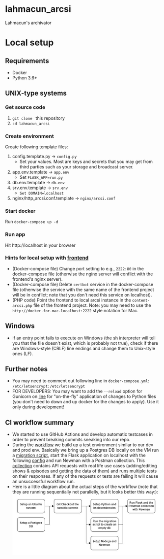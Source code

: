 # lahmacun_arcsi
Lahmacun's archivator  

# Local setup
## Requirements
 - Docker
 - Python 3.6+

## UNIX-type systems
### Get source code
1. `git clone ` this repository
2. `cd lahmacun_arcsi`

### Create environment
Create following template files:
1. config.template.py -> `config.py`
   * Set your values. Most are keys and secrets that you may get from third parties such as your storage and broadcast server. 
2. app.env.template -> `app.env`
   * Set `FLASK_APP=run.py`
3. db.env.template -> `db.env`
4. srv.env.template -> `srv.env`
   * `Set DOMAIN=localhost`
5. nginx/http_arcsi.conf.template -> `nginx/arcsi.conf`

### Start docker
Run `docker-compose up -d`

### Run app
Hit http://localhost in your browser

### Hints for local setup with [frontend](https://github.com/mmmnmnm/lahmacun)
   * (Docker-compose file) Change port setting to e.g., `2222:80` in the docker-compose file (otherwise the nginx server will conflict with the frontend's nginx server). 
   * (Docker-compose file) Delete `certbot` service in the docker-compose file (otherwise the service with the same name of the frontend project will be in conflict; note that you don't need this service on localhost). 
   * (PHP code) Point the frontend to local arcsi instance in the `content-arcsi.php` file of the frontend project. Note: you may need to use the `http://docker.for.mac.localhost:2222` style notation for Mac. 

## Windows
 - If an entry point fails to execute on Windows (the sh interpreter will tell you that the file doesn't exist, which is probably not true), check if there are Windows-style (CRLF) line endings and change them to Unix-style ones (LF). 

## Further notes
   * You may need to comment out following line in `docker-compose.yml`: `/etc/letsencrypt:/etc/letsencrypt`
   * FOR DEVELOPERS: You may want to add the `--reload` option for Gunicorn on [line]( https://github.com/lahmacunradio/arcsi/blob/master/entrypoint.sh#L3) for "on-the-fly" application of changes to Python files (you don't need to down and up docker for the changes to apply). Use it only during development!

## CI workflow summary
   * We started to use GitHub Actions and develop automatic testcases in order to prevent breaking commits sneaking into our repo.
   * During the [workflow]( https://github.com/lahmacunradio/arcsi/blob/master/.github/workflows/main.yml) we build up a test environment similar to our dev and prod env. Basically we bring up a Postgres DB locally on the VM run a [migration script]( https://github.com/lahmacunradio/arcsi/blob/master/test/empty_dump.sql), start the Flask application on localhost with the following [config]( https://github.com/lahmacunradio/arcsi/blob/master/config_ci.py) and run Newman with a Postman collection. This [collection]( https://github.com/lahmacunradio/arcsi/blob/master/test/postman/test.postman_collection.json) contains API requests with real life use cases (adding/editing shows & episodes and getting the data of them) and runs multiple tests on their responses. If any of the requests or tests are failing it will cause an unsuccessful workflow run.
   * Here is a little diagram about the actual steps of the workflow (note that they are running sequentially not parallelly, but it looks better this way:):
   ![](https://github.com/lahmacunradio/arcsi/blob/master/docs/arcsi_ci.jpg)
